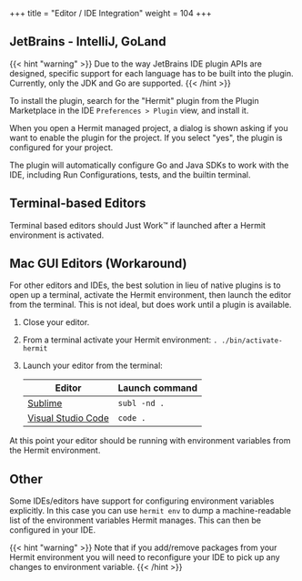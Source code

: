 +++
title = "Editor / IDE Integration"
weight = 104
+++

## JetBrains - IntelliJ, GoLand

{{< hint "warning" >}}
Due to the way JetBrains IDE plugin APIs are designed, specific support for
each language has to be built into the plugin. Currently, only the JDK and Go
are supported.
{{< /hint >}}

To install the plugin, search for the "Hermit" plugin from the Plugin Marketplace in the IDE `Preferences > Plugin` view, and install it.

When you open a Hermit managed project, a dialog is shown asking if you want to enable the plugin for the project.
If you select "yes", the plugin is configured for your project.

The plugin will automatically configure Go and Java SDKs to work with the IDE,
including Run Configurations, tests, and the builtin terminal.

## Terminal-based Editors

Terminal based editors should Just Work™️ if launched after a Hermit
environment is activated.

## Mac GUI Editors (Workaround)

For other editors and IDEs, the best solution in lieu of native plugins is to
open up a terminal, activate the Hermit environment, then launch the editor
from the terminal. This is not ideal, but does work until a plugin is
available.

1. Close your editor.
2. From a terminal activate your Hermit environment: `. ./bin/activate-hermit`
3. Launch your editor from the terminal:

	| Editor     | Launch command |
	|------------|----------------|
	| [Sublime](https://www.sublimetext.com/docs/3/osx_command_line.html)  | `subl -nd .`   |
	| [Visual Studio Code](https://code.visualstudio.com/docs/setup/mac)    | `code .`   |

At this point your editor should be running with environment variables from
the Hermit environment.

## Other

Some IDEs/editors have support for configuring environment variables
explicitly. In this case you can use `hermit env` to dump a machine-readable
list of the environment variables Hermit manages. This can then be configured
in your IDE.

{{< hint "warning" >}}
Note that if you add/remove packages from your Hermit environment you will
need to reconfigure your IDE to pick up any changes to environment variable.
{{< /hint >}}
